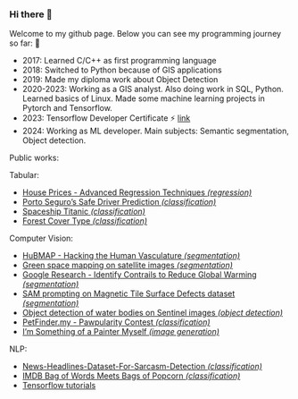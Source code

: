 ### Hi there 👋

Welcome to my github page. Below you can see my programming journey so far: 🤖
- 2017: Learned C/C++ as first programming language
- 2018: Switched to Python because of GIS applications
- 2019: Made my diploma work about Object Detection
- 2020-2023: Working as a GIS analyst. Also doing work in SQL, Python. 
Learned basics of Linux. Made some machine learning projects in Pytorch and Tensorflow.
- 2023: Tensorflow Developer Certificate ⚡ [link](https://www.credential.net/2fe2aedd-a7a7-43d9-bc19-767565c33a04)
- 2024: Working as ML developer. Main subjects: Semantic segmentation, Object detection.

Public works:

Tabular:
- [House Prices - Advanced Regression Techniques *(regression)*](https://github.com/bencetaro/tabular_notebooks/blob/main/house_price_regression_spline_gam.ipynb)
- [Porto Seguro’s Safe Driver Prediction *(classification)*](https://github.com/bencetaro/tabular_notebooks/blob/main/car-insurance.ipynb)
- [Spaceship Titanic *(classification)*](https://github.com/bencetaro/tabular_notebooks/blob/main/spaceship-titanic-notebook.ipynb)
- [Forest Cover Type *(classification)*](https://github.com/bencetaro/tabular_notebooks/blob/main/forest-cover-type-ensemble.ipynb)

Computer Vision:
- [HuBMAP - Hacking the Human Vasculature *(segmentation)*](https://github.com/bencetaro/CV_hubmap_segmenation)
- [Green space mapping on satellite images *(segmentation)*](https://github.com/bencetaro/CV_sentinel_segment)
- [Google Research - Identify Contrails to Reduce Global Warming *(segmentation)*](https://github.com/bencetaro/CV_contrail_segmentation_tensorflow/blob/master/contrail-segmentation-tensorflow.ipynb)
- [SAM prompting on Magnetic Tile Surface Defects dataset *(segmentation)*](https://github.com/bencetaro/CV_SAM_prompting/blob/main/sam-test-on-magnetic-tile-surface-defects-dataset.ipynb)
- [Object detection of water bodies on Sentinel images *(object detection)*](https://github.com/bencetaro/CV_sentinel_object_detection)
- [PetFinder.my - Pawpularity Contest *(classification)*](https://github.com/bencetaro/CV_pawpularity_contest/blob/main/petfinder-with-fastai-resnet50-pretrained.ipynb)
- [I’m Something of a Painter Myself *(image generation)*](https://github.com/bencetaro/CV_Monet_painting_generator/blob/main/monet-painting-generator-with-cyclegan-pytorch.ipynb)

NLP:
- [News-Headlines-Dataset-For-Sarcasm-Detection *(classification)*](https://github.com/bencetaro/NLP_sarcasm_sentiment_analysis/blob/main/tf_nlp_sarcasm.ipynb)
- [IMDB Bag of Words Meets Bags of Popcorn *(classification)*](https://github.com/bencetaro/NLP_imdb_sentiment_analysis/blob/master/sentiment-analysis-with-keras.ipynb)
- [Tensorflow tutorials](https://github.com/bencetaro/NLP_tensorflow_tutorials)


<!--
**** is a ✨ _special_ ✨ repository because its `README.md` (this file) appears on your GitHub profile.

Here are some ideas to get you started:

- 🔭 I’m currently working on ...
- 🌱 I’m currently learning ...
- 👯 I’m looking to collaborate on ...
- 🤔 I’m looking for help with ...
- 💬 Ask me about ...
- 📫 How to reach me: ...
- 😄 Pronouns: ...
- ⚡ Fun fact: ...
-->
